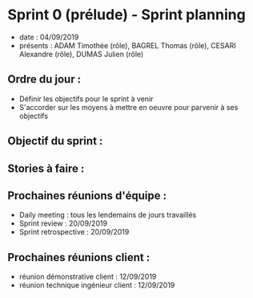 # Sprint 0 (prélude) - Sprint planning 

+ date : 04/09/2019 
+ présents : ADAM Timothée (rôle), BAGREL Thomas (rôle), CESARI Alexandre (rôle), DUMAS Julien (rôle)


## Ordre du jour : 
+ Définir les objectifs pour le sprint à venir
+ S'accorder sur les moyens à mettre en oeuvre pour parvenir à ses objectifs

## Objectif du sprint :

## Stories à faire :

## Prochaines réunions d'équipe :

+ Daily meeting : tous les lendemains de jours travaillés
+ Sprint review : 20/09/2019
+ Sprint retrospective : 20/09/2019

## Prochaines réunions client : 

+ réunion démonstrative client : 12/09/2019
+ réunion technique ingénieur client : 12/09/2019